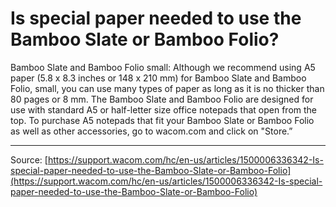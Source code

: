 # Is special paper needed to use the Bamboo Slate or Bamboo Folio?

Bamboo Slate and Bamboo Folio small: Although we recommend using A5 paper (5.8 x 8.3 inches or 148 x 210 mm) for Bamboo Slate and Bamboo Folio, small, you can use many types of paper as long as it is no thicker than 80 pages or 8 mm. The Bamboo Slate and Bamboo Folio are designed for use with standard A5 or half-letter size office notepads that open from the top. To purchase A5 notepads that fit your Bamboo Slate or Bamboo Folio as well as other accessories, go to wacom.com and click on "Store.”

---
Source: [https://support.wacom.com/hc/en-us/articles/1500006336342-Is-special-paper-needed-to-use-the-Bamboo-Slate-or-Bamboo-Folio](https://support.wacom.com/hc/en-us/articles/1500006336342-Is-special-paper-needed-to-use-the-Bamboo-Slate-or-Bamboo-Folio)
